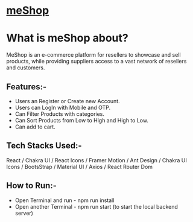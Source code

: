 # [meShop](https://meshop-prateekshukla-pnxqjj4bt-prateekshuklaps0.vercel.app/)

# What is meShop about?

MeShop is an e-commerce platform for resellers to showcase and sell products, while providing suppliers access to a vast network of resellers and customers.



## Features:-

- Users an Register or Create new Account.
- Users can LogIn with Mobile and OTP.
- Can Filter Products with categories.
- Can Sort Products from Low to High and High to Low.
- Can add to cart.

## Tech Stacks Used:-

React / Chakra UI / React Icons / Framer Motion / Ant Design / Chakra UI Icons / BootsStrap / Material UI / Axios / React Router Dom

## How to Run:-

- Open Terminal and run - npm run install
- Open another Terminal - npm run start (to start the local backend server)




